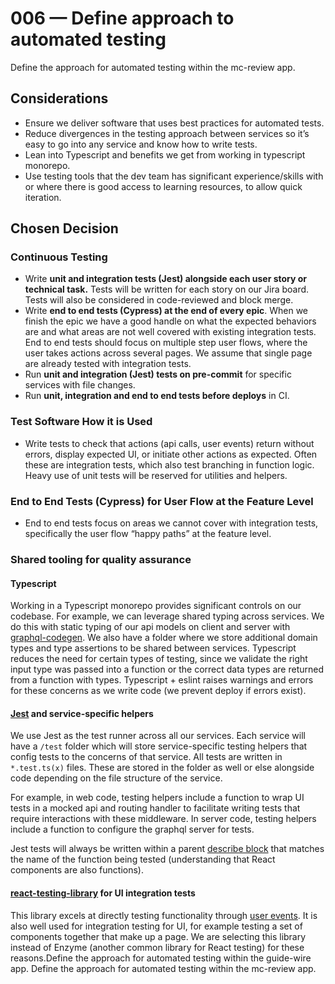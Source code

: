 # 006 — Define approach to automated testing

Define the approach for automated testing within the mc-review app.

## Considerations

-   Ensure we deliver software that uses best practices for automated tests.
-   Reduce divergences in the testing approach between services so it’s easy to go into any service and know how to write tests.
-   Lean into Typescript and benefits we get from working in typescript monorepo.
-   Use testing tools that the dev team has significant experience/skills with or where there is good access to learning resources, to allow quick iteration.

## Chosen Decision

### Continuous Testing

-   Write **unit and integration tests (Jest) alongside each user story or technical task.** Tests will be written for each story on our Jira board. Tests will also be considered in code-reviewed and block merge.
-   Write **end to end tests (Cypress) at the end of every epic**. When we finish the epic we have a good handle on what the expected behaviors are and what areas are not well covered with existing integration tests. End to end tests should focus on multiple step user flows, where the user takes actions across several pages. We assume that single page are already tested with integration tests.
-   Run **unit and integration (Jest) tests on pre-commit** for specific services with file changes.
-   Run **unit, integration and end to end tests before deploys** in CI.

### Test Software How it is Used

-   Write tests to check that actions (api calls, user events) return without errors, display expected UI, or initiate other actions as expected. Often these are integration tests, which also test branching in function logic. Heavy use of unit tests will be reserved for utilities and helpers.

### End to End Tests (Cypress) for User Flow at the Feature Level

-   End to end tests focus on areas we cannot cover with integration tests, specifically the user flow “happy paths” at the feature level.

### Shared tooling for quality assurance

#### Typescript

Working in a Typescript monorepo provides significant controls on our codebase. For example, we can leverage shared typing across services. We do this with static typing of our api models on client and server with [graphql-codegen](https://www.graphql-code-generator.com/). We also have a folder where we store additional domain types and type assertions to be shared between services. Typescript reduces the need for certain types of testing, since we validate the right input type was passed into a function or the correct data types are returned from a function with types. Typescript + eslint raises warnings and errors for these concerns as we write code (we prevent deploy if errors exist).

#### [Jest](https://jestjs.io/) and service-specific helpers

We use Jest as the test runner across all our services. Each service will have a `/test` folder which will store service-specific testing helpers that config tests to the concerns of that service. All tests are written in `*.test.ts(x)` files. These are stored in the folder as well or else alongside code depending on the file structure of the service.

For example, in web code, testing helpers include a function to wrap UI tests in a mocked api and routing handler to facilitate writing tests that require interactions with these middleware. In server code, testing helpers include a function to configure the graphql server for tests.

Jest tests will always be written within a parent [describe block](https://jestjs.io/docs/setup-teardown#order-of-execution-of-describe-and-test-blocks) that matches the name of the function being tested (understanding that React components are also functions).

#### [react-testing-library](https://testing-library.com/) for UI integration tests

This library excels at directly testing functionality through [user events](https://testing-library.com/docs/ecosystem-user-event/). It is also well used for integration testing for UI, for example testing a set of components together that make up a page. We are selecting this library instead of Enzyme (another common library for React testing) for these reasons.Define the approach for automated testing within the guide-wire app. Define the approach for automated testing within the mc-review app.
